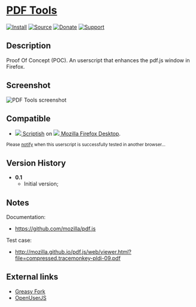 # [PDF Tools](https://github.com/jerone/UserScripts/tree/master/PDF_Tools)

[![Install](https://raw.github.com/jerone/UserScripts/master/_resources/Install-button.png)](https://github.com/jerone/UserScripts/raw/master/PDF_Tools/PDF_Tools.user.js)
[![Source](https://raw.github.com/jerone/UserScripts/master/_resources/Source-button.png)](https://github.com/jerone/UserScripts/blob/master/PDF_Tools/PDF_Tools.user.js)
[![Donate](https://raw.github.com/jerone/UserScripts/master/_resources/Donate-button.png)](https://www.paypal.com/cgi-bin/webscr?cmd=_s-xclick&hosted_button_id=VCYMHWQ7ZMBKW)
[![Support](https://raw.github.com/jerone/UserScripts/master/_resources/Support-button.png)](https://github.com/jerone/UserScripts/issues)


## Description

Proof Of Concept (POC).
An userscript that enhances the pdf.js window in Firefox.


## Screenshot

![PDF Tools screenshot](https://github.com/jerone/UserScripts/raw/master/PDF_Tools/screenshot.jpg)


## Compatible

* [![](https://raw.github.com/jerone/UserScripts/master/_resources/Scriptish.png) Scriptish](https://addons.mozilla.org/firefox/addon/scriptish/) on [![](https://raw.github.com/jerone/UserScripts/master/_resources/Firefox.png) Mozilla Firefox Desktop](http://www.mozilla.org/en-US/firefox/fx/#desktop).

<sub>Please [notify](https://github.com/jerone/UserScripts/issues/new?title=Userscript%20%3Cname%3E%20%28%3Cversion%3E%29%20also%20works%20in%20%3Cbrowser%3E%20on%20%3Cdesktop/device%3E) when this userscript is successfully tested in another browser...</sub>


## Version History

* **0.1**
    * Initial version;


## Notes

Documentation:

* https://github.com/mozilla/pdf.js

Test case:

* http://mozilla.github.io/pdf.js/web/viewer.html?file=compressed.tracemonkey-pldi-09.pdf


## External links

* [Greasy Fork](https://greasyfork.org/scripts/6263-pdf-tools)
* [OpenUserJS](https://openuserjs.org/scripts/jerone/PDF_Tools)
